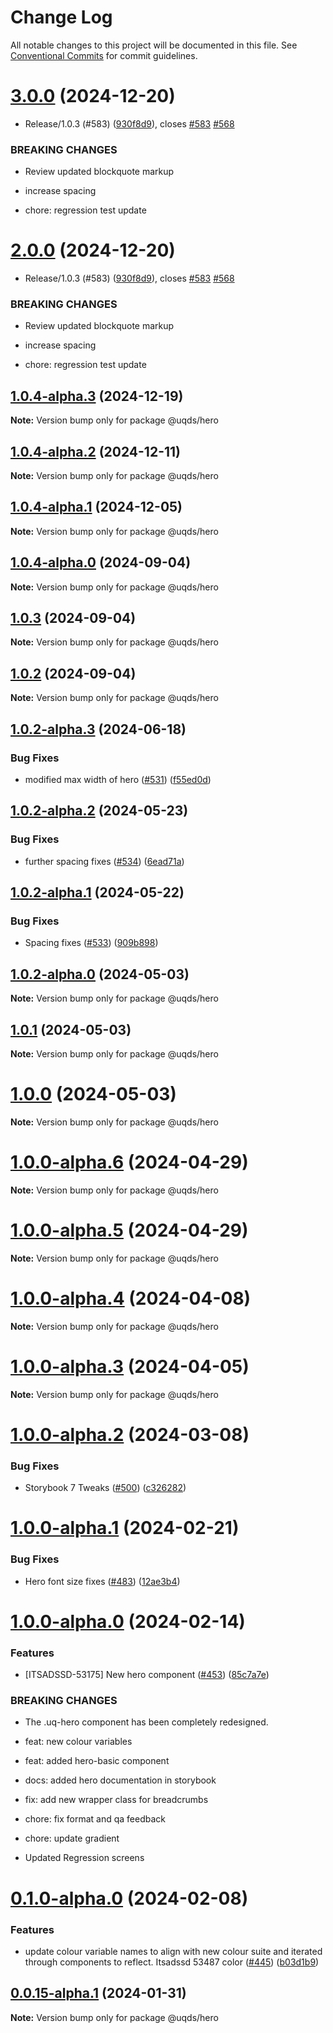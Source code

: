 # Change Log

All notable changes to this project will be documented in this file.
See [Conventional Commits](https://conventionalcommits.org) for commit guidelines.

# [3.0.0](https://github.com/uq-its-ss/design-system/compare/@uqds/hero@1.0.4-alpha.0...@uqds/hero@3.0.0) (2024-12-20)

- Release/1.0.3 (#583) ([930f8d9](https://github.com/uq-its-ss/design-system/commit/930f8d97b814748829f45194e1b5009680ee7890)), closes [#583](https://github.com/uq-its-ss/design-system/issues/583) [#568](https://github.com/uq-its-ss/design-system/issues/568)

### BREAKING CHANGES

- Review updated blockquote markup

- increase spacing

- chore: regression test update

# [2.0.0](https://github.com/uq-its-ss/design-system/compare/@uqds/hero@1.0.4-alpha.0...@uqds/hero@2.0.0) (2024-12-20)

- Release/1.0.3 (#583) ([930f8d9](https://github.com/uq-its-ss/design-system/commit/930f8d97b814748829f45194e1b5009680ee7890)), closes [#583](https://github.com/uq-its-ss/design-system/issues/583) [#568](https://github.com/uq-its-ss/design-system/issues/568)

### BREAKING CHANGES

- Review updated blockquote markup

- increase spacing

- chore: regression test update

## [1.0.4-alpha.3](https://github.com/uq-its-ss/design-system/compare/@uqds/hero@1.0.4-alpha.2...@uqds/hero@1.0.4-alpha.3) (2024-12-19)

**Note:** Version bump only for package @uqds/hero

## [1.0.4-alpha.2](https://github.com/uq-its-ss/design-system/compare/@uqds/hero@1.0.4-alpha.1...@uqds/hero@1.0.4-alpha.2) (2024-12-11)

**Note:** Version bump only for package @uqds/hero

## [1.0.4-alpha.1](https://github.com/uq-its-ss/design-system/compare/@uqds/hero@1.0.4-alpha.0...@uqds/hero@1.0.4-alpha.1) (2024-12-05)

**Note:** Version bump only for package @uqds/hero

## [1.0.4-alpha.0](https://github.com/uq-its-ss/design-system/compare/@uqds/hero@1.0.3...@uqds/hero@1.0.4-alpha.0) (2024-09-04)

**Note:** Version bump only for package @uqds/hero

## [1.0.3](https://github.com/uq-its-ss/design-system/compare/@uqds/hero@1.0.2-alpha.3...@uqds/hero@1.0.3) (2024-09-04)

**Note:** Version bump only for package @uqds/hero

## [1.0.2](https://github.com/uq-its-ss/design-system/compare/@uqds/hero@1.0.2-alpha.3...@uqds/hero@1.0.2) (2024-09-04)

**Note:** Version bump only for package @uqds/hero

## [1.0.2-alpha.3](https://github.com/uq-its-ss/design-system/compare/@uqds/hero@1.0.2-alpha.2...@uqds/hero@1.0.2-alpha.3) (2024-06-18)

### Bug Fixes

- modified max width of hero ([#531](https://github.com/uq-its-ss/design-system/issues/531)) ([f55ed0d](https://github.com/uq-its-ss/design-system/commit/f55ed0d3e27a0ecc64754684145fd254459e4402))

## [1.0.2-alpha.2](https://github.com/uq-its-ss/design-system/compare/@uqds/hero@1.0.2-alpha.1...@uqds/hero@1.0.2-alpha.2) (2024-05-23)

### Bug Fixes

- further spacing fixes ([#534](https://github.com/uq-its-ss/design-system/issues/534)) ([6ead71a](https://github.com/uq-its-ss/design-system/commit/6ead71adf2c69a9f500a4f4ee2ca54feca6e4983))

## [1.0.2-alpha.1](https://github.com/uq-its-ss/design-system/compare/@uqds/hero@1.0.2-alpha.0...@uqds/hero@1.0.2-alpha.1) (2024-05-22)

### Bug Fixes

- Spacing fixes ([#533](https://github.com/uq-its-ss/design-system/issues/533)) ([909b898](https://github.com/uq-its-ss/design-system/commit/909b8986be507d3b2c0df969c5563bbc2fe67348))

## [1.0.2-alpha.0](https://github.com/uq-its-ss/design-system/compare/@uqds/hero@1.0.0-alpha.6...@uqds/hero@1.0.2-alpha.0) (2024-05-03)

**Note:** Version bump only for package @uqds/hero

## [1.0.1](https://github.com/uq-its-ss/design-system/compare/@uqds/hero@1.0.0-alpha.6...@uqds/hero@1.0.1) (2024-05-03)

**Note:** Version bump only for package @uqds/hero

# [1.0.0](https://github.com/uq-its-ss/design-system/compare/@uqds/hero@1.0.0-alpha.6...@uqds/hero@1.0.0) (2024-05-03)

**Note:** Version bump only for package @uqds/hero

# [1.0.0-alpha.6](https://github.com/uq-its-ss/design-system/compare/@uqds/hero@1.0.0-alpha.5...@uqds/hero@1.0.0-alpha.6) (2024-04-29)

**Note:** Version bump only for package @uqds/hero

# [1.0.0-alpha.5](https://github.com/uq-its-ss/design-system/compare/@uqds/hero@1.0.0-alpha.4...@uqds/hero@1.0.0-alpha.5) (2024-04-29)

**Note:** Version bump only for package @uqds/hero

# [1.0.0-alpha.4](https://github.com/uq-its-ss/design-system/compare/@uqds/hero@1.0.0-alpha.3...@uqds/hero@1.0.0-alpha.4) (2024-04-08)

**Note:** Version bump only for package @uqds/hero

# [1.0.0-alpha.3](https://github.com/uq-its-ss/design-system/compare/@uqds/hero@1.0.0-alpha.2...@uqds/hero@1.0.0-alpha.3) (2024-04-05)

**Note:** Version bump only for package @uqds/hero

# [1.0.0-alpha.2](https://github.com/uq-its-ss/design-system/compare/@uqds/hero@1.0.0-alpha.1...@uqds/hero@1.0.0-alpha.2) (2024-03-08)

### Bug Fixes

- Storybook 7 Tweaks ([#500](https://github.com/uq-its-ss/design-system/issues/500)) ([c326282](https://github.com/uq-its-ss/design-system/commit/c32628230f63775c1e9212a9f8c272d4a88c520a))

# [1.0.0-alpha.1](https://github.com/uq-its-ss/design-system/compare/@uqds/hero@1.0.0-alpha.0...@uqds/hero@1.0.0-alpha.1) (2024-02-21)

### Bug Fixes

- Hero font size fixes ([#483](https://github.com/uq-its-ss/design-system/issues/483)) ([12ae3b4](https://github.com/uq-its-ss/design-system/commit/12ae3b4ff734cfc3ca84419629604453e970a142))

# [1.0.0-alpha.0](https://github.com/uq-its-ss/design-system/compare/@uqds/hero@0.1.0-alpha.0...@uqds/hero@1.0.0-alpha.0) (2024-02-14)

### Features

- [ITSADSSD-53175] New hero component ([#453](https://github.com/uq-its-ss/design-system/issues/453)) ([85c7a7e](https://github.com/uq-its-ss/design-system/commit/85c7a7ef5edd83dc196ae5546beae6094b6c390f))

### BREAKING CHANGES

- The .uq-hero component has been completely redesigned.

- feat: new colour variables

- feat: added hero-basic component

- docs: added hero documentation in storybook

- fix: add new wrapper class for breadcrumbs

- chore: fix format and qa feedback

- chore: update gradient

- Updated Regression screens

# [0.1.0-alpha.0](https://github.com/uq-its-ss/design-system/compare/@uqds/hero@0.0.15-alpha.1...@uqds/hero@0.1.0-alpha.0) (2024-02-08)

### Features

- update colour variable names to align with new colour suite and iterated through components to reflect. Itsadssd 53487 color ([#445](https://github.com/uq-its-ss/design-system/issues/445)) ([b03d1b9](https://github.com/uq-its-ss/design-system/commit/b03d1b9a7944f4552750706b276405b0988abf90))

## [0.0.15-alpha.1](https://github.com/uq-its-ss/design-system/compare/@uqds/hero@0.0.15-alpha.0...@uqds/hero@0.0.15-alpha.1) (2024-01-31)

**Note:** Version bump only for package @uqds/hero
